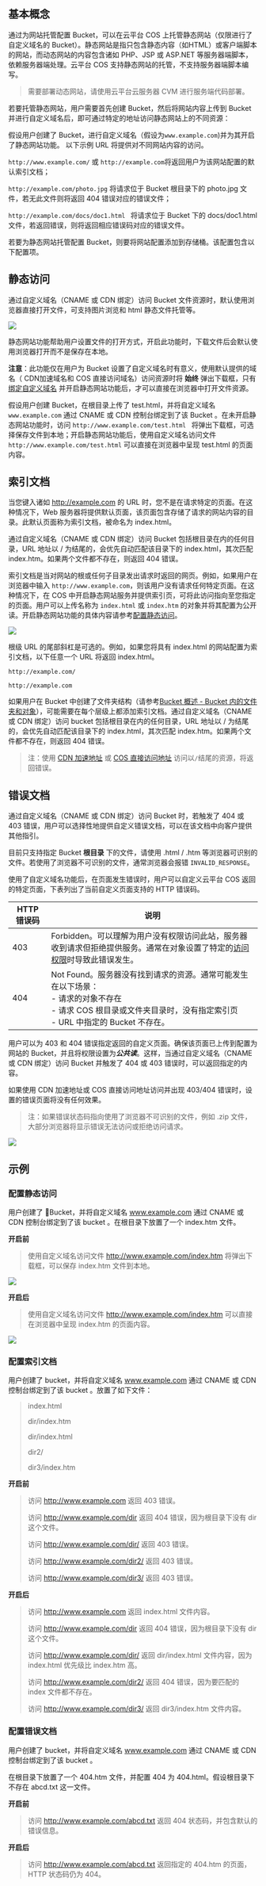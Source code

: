 ## 基本概念

通过为网站托管配置 Bucket，可以在云平台 COS 上托管静态网站（仅限进行了自定义域名的 Bucket）。静态网站是指只包含静态内容（如HTML）或客户端脚本的网站，而动态网站的内容包含诸如 PHP、JSP 或 ASP.NET 等服务器端脚本，依赖服务器端处理。云平台 COS 支持静态网站的托管，不支持服务器端脚本编写。

> 需要部署动态网站，请使用云平台云服务器 CVM 进行服务端代码部署。

若要托管静态网站，用户需要首先创建 Bucket，然后将网站内容上传到 Bucket并进行自定义域名后，即可通过特定的地址访问静态网站上的不同资源：

假设用户创建了 Bucket，进行自定义域名（假设为`www.example.com`)并为其开启了静态网站功能。 以下示例 URL 将提供对不同网站内容的访问。

`http://www.example.com/` 或 `http://example.com`将返回用户为该网站配置的默认索引文档；


`http://example.com/photo.jpg` 将请求位于 Bucket 根目录下的 photo.jpg 文件，若无此文件则将返回 404 错误对应的错误文件；


`http://example.com/docs/doc1.html ` 将请求位于 Bucket 下的 docs/doc1.html 文件，若返回错误，则将返回相应错误码对应的错误文件。

若要为静态网站托管配置 Bucket，则要将网站配置添加到存储桶。该配置包含以下配置项。

## 静态访问

通过自定义域名（CNAME 或 CDN 绑定）访问 Bucket 文件资源时，默认使用浏览器直接打开文件，可支持图片浏览和 html 静态文件托管等。

![](http://imgcache.tcecqpoc.fsphere.cn/image/mccdn.qcloud.com/img5697c85883b2e.jpg)

静态网站功能帮助用户设置文件的打开方式，开启此功能时，下载文件后会默认使用浏览器打开而不是保存在本地。

**注意**：此功能仅在用户为 Bucket 设置了自定义域名时有意义，使用默认提供的域名（ CDN加速域名和 COS 直接访问域名）访问资源时将 **始终** 弹出下载框，只有 [绑定自定义域名](/doc/product/430/5889) 并开启静态网站功能后，才可以直接在浏览器中打开文件资源。

假设用户创建 Bucket，在根目录上传了 test.html，并将自定义域名 ` www.example.com ` 通过 CNAME 或 CDN 控制台绑定到了该 Bucket 。在未开启静态网站功能时，访问 `http://www.example.com/test.html ` 将弹出下载框，可选择保存文件到本地；开启静态网站功能后，使用自定义域名访问文件 ` http://www.example.com/test.html ` 可以直接在浏览器中呈现 test.html 的页面内容。

## 索引文档

当您键入诸如 http://example.com 的 URL 时，您不是在请求特定的页面。在这种情况下，Web 服务器将提供默认页面，该页面包含存储了请求的网站内容的目录。此默认页面称为索引文档，被命名为 index.html。

通过自定义域名（CNAME 或 CDN 绑定）访问 Bucket 包括根目录在内的任何目录，URL 地址以 / 为结尾的，会优先自动匹配该目录下的 index.html，其次匹配 index.htm。如果两个文件都不存在，则返回 404 错误。

索引文档是当对网站的根或任何子目录发出请求时返回的网页。例如，如果用户在浏览器中输入 `http://www.example.com`，则该用户没有请求任何特定页面。在这种情况下，在 COS 中开启静态网站服务并提供索引页，可将此访问指向至您指定的页面。用户可以上传名称为 `index.html` 或 `index.htm` 的对象并将其配置为公开读。开启静态网站功能的具体内容请参考[配置静态访问](/doc/product/430/5896)。

![](http://imgcache.tcecqpoc.fsphere.cn/image/mccdn.qcloud.com/static/img/e56e0999c45bd38601b5e29316fee84c/image.jpg)

根级 URL 的尾部斜杠是可选的。例如，如果您将具有 index.html 的网站配置为索引文档，以下任意一个 URL 将返回 index.html。

`http://example.com/`

`http://example.com`

如果用户在 Bucket 中创建了文件夹结构（请参考[Bucket 概述 - Bucket 内的文件夹和对象](/doc/product/430/5886)），可能需要在每个层级上都添加索引文档。通过自定义域名（CNAME 或 CDN 绑定）访问 bucket 包括根目录在内的任何目录，URL 地址以 / 为结尾的，会优先自动匹配该目录下的 index.html，其次匹配 index.htm。如果两个文件都不存在，则返回 404 错误。

> 注：使用 [CDN 加速地址](/doc/product/430/5889) 或 [COS 直接访问地址](/doc/product/430/5889) 访问以` / `结尾的资源，将返回错误。

## 错误文档

通过自定义域名（CNAME 或 CDN 绑定）访问 Bucket 时，若触发了 404 或 403 错误，用户可以选择性地提供自定义错误文档，可以在该文档中向客户提供其他指引。

目前只支持指定 Bucket  **根目录** 下的文件，请使用 .html / .htm 等浏览器可识别的文件。若使用了浏览器不可识别的文件，通常浏览器会报错 `INVALID_RESPONSE`。

使用了自定义域名功能后，在页面发生错误时，用户可以自定义云平台 COS 返回的特定页面，下表列出了当前自定义页面支持的 HTTP 错误码。

| HTTP 错误码 | 说明                                       |
| -------- | ---------------------------------------- |
| 403      | Forbidden。可以理解为用户没有权限访问此站，服务器收到请求但拒绝提供服务。通常在对象设置了特定的[访问权限](/doc/product/430/5912)时导致此错误发生。 |
| 404      | Not Found。服务器没有找到请求的资源。通常可能发生在以下场景：<br>- 请求的对象不存在<br>- 请求 COS 根目录或文件夹目录时，没有指定索引页<br> - URL 中指定的 Bucket 不存在。 |

用户可以为 403 和 404 错误指定返回的自定义页面。确保该页面已上传到配置为网站的 Bucket，并且将权限设置为***公共读***。这样，当通过自定义域名（CNAME 或 CDN 绑定）访问 Bucket 并触发了 404 或 403 错误时，可以返回指定的内容。

如果使用 CDN 加速地址或 COS 直接访问地址访问并出现 403/404 错误时，设置的错误页面将没有任何效果。

> 注：如果错误状态码指向使用了浏览器不可识别的文件，例如 .zip 文件，大部分浏览器将显示错误无法访问或拒绝访问请求。

![](http://imgcache.tcecqpoc.fsphere.cn/image/mccdn.qcloud.com/static/img/efd9fd50380bcdb575772622a4ecffea/image.jpg)

## 示例

### 配置静态访问

用户创建了 Bucket，并将自定义域名 www.example.com 通过 CNAME 或 CDN 控制台绑定到了该 bucket 。在根目录下放置了一个 index.htm 文件。

**开启前**

> 使用自定义域名访问文件 http://www.example.com/index.htm 将弹出下载框，可以保存 index.htm 文件到本地。

![](http://imgcache.tcecqpoc.fsphere.cn/image/mccdn.qcloud.com/static/img/939165a47b8da3c678577a9ff945e80a/image.png)

**开启后**

> 使用自定义域名访问文件 http://www.example.com/index.htm 可以直接在浏览器中呈现 index.htm 的页面内容。

![](http://imgcache.tcecqpoc.fsphere.cn/image/mccdn.qcloud.com/static/img/42eac89413e3916d7c160020037b6783/image.png)

### 配置索引文档

用户创建了 bucket，并将自定义域名 www.example.com 通过 CNAME 或 CDN 控制台绑定到了该 bucket 。放置了如下文件：

> index.html
>
> dir/index.htm
>
> dir/index.html
>
> dir2/
>
> dir3/index.htm

**开启前**

> 访问 http://www.example.com 返回 403 错误。
>
> 访问 http://www.example.com/dir 返回 404 错误，因为根目录下没有 dir 这个文件。
>
> 访问 http://www.example.com/dir/ 返回 403 错误。
>
> 访问 http://www.example.com/dir2/ 返回 403 错误。
>
> 访问 http://www.example.com/dir3/ 返回 403 错误。

**开启后**

> 访问 http://www.example.com 返回 index.html 文件内容。
>
> 访问 http://www.example.com/dir 返回 404 错误，因为根目录下没有 dir 这个文件。
>
> 访问 http://www.example.com/dir/ 返回 dir/index.html 文件内容，因为 index.html 优先级比 index.htm 高。
>
> 访问 http://www.example.com/dir2/ 返回 404 错误，因为要匹配的 index 文件都不存在。
>
> 访问 http://www.example.com/dir3/ 返回 dir3/index.htm 文件内容。

### 配置错误文档

用户创建了 bucket，并将自定义域名 www.example.com 通过 CNAME 或 CDN 控制台绑定到了该 bucket 。

在根目录下放置了一个 404.htm 文件，并配置 404 为 404.html。假设根目录下不存在 abcd.txt 这一文件。

**开启前**

> 访问 http://www.example.com/abcd.txt 返回 404 状态码，并包含默认的错误信息。

**开启后**

> 访问 http://www.example.com/abcd.txt 返回指定的 404.htm 的页面，HTTP 状态码仍为 404。